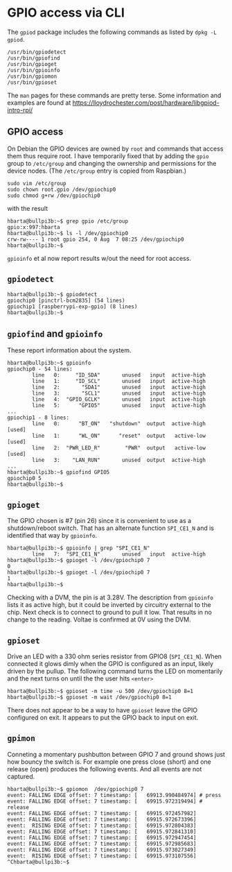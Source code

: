 # GPIO access via CLI

The `gpiod` package includes the following commands as listed by `dpkg -L gpiod`.

```text
/usr/bin/gpiodetect
/usr/bin/gpiofind
/usr/bin/gpioget
/usr/bin/gpioinfo
/usr/bin/gpiomon
/usr/bin/gpioset
```

The `man` pages for these commands are pretty terse. Some information and examples are found at <https://lloydrochester.com/post/hardware/libgpiod-intro-rpi/>

## GPIO access

On Debian the GPIO devices are owned by `root` and commands that access them thus require root. I have temporarily fixed that by adding the `gpio` group to `/etc/group` and changing the ownership and permissions for the device nodes. (The `/etc/group` entry is copied from Raspbian.)

```text
sudo vim /etc/group
sudo chown root.gpio /dev/gpiochip0
sudo chmod g+rw /dev/gpiochip0
```

with the result

```text
hbarta@bullpi3b:~$ grep gpio /etc/group
gpio:x:997:hbarta
hbarta@bullpi3b:~$ ls -l /dev/gpiochip0
crw-rw---- 1 root gpio 254, 0 Aug  7 08:25 /dev/gpiochip0
hbarta@bullpi3b:~$ 
```

`gpioinfo` et al now report results w/out the need for root access.

## `gpiodetect`

```text
hbarta@bullpi3b:~$ gpiodetect
gpiochip0 [pinctrl-bcm2835] (54 lines)
gpiochip1 [raspberrypi-exp-gpio] (8 lines)
hbarta@bullpi3b:~$ 
```

## `gpiofind` and `gpioinfo`

These report information about the system.

```text
hbarta@bullpi3b:~$ gpioinfo 
gpiochip0 - 54 lines:
        line   0:     "ID_SDA"       unused   input  active-high 
        line   1:     "ID_SCL"       unused   input  active-high 
        line   2:       "SDA1"       unused   input  active-high 
        line   3:       "SCL1"       unused   input  active-high 
        line   4:  "GPIO_GCLK"       unused   input  active-high 
        line   5:      "GPIO5"       unused   input  active-high 
...
gpiochip1 - 8 lines:
        line   0:      "BT_ON"   "shutdown"  output  active-high [used]
        line   1:      "WL_ON"      "reset"  output   active-low [used]
        line   2:  "PWR_LED_R"        "PWR"  output   active-low [used]
        line   3:    "LAN_RUN"       unused  output  active-high 
...
hbarta@bullpi3b:~$ gpiofind GPIO5
gpiochip0 5
hbarta@bullpi3b:~$ 
```

## `gpioget`

The GPIO chosen is #7 (pin 26) since it is convenient to use as a shutdown/reboot switch. That has an alternate function `SPI_CE1_N` and is identified that way by `gpioinfo`.

```text
hbarta@bullpi3b:~$ gpioinfo | grep "SPI_CE1_N"
        line   7:  "SPI_CE1_N"       unused   input  active-high 
hbarta@bullpi3b:~$ gpioget -l /dev/gpiochip0 7
0
hbarta@bullpi3b:~$ gpioget -l /dev/gpiochip0 7
1
hbarta@bullpi3b:~$ 
```

Checking with a DVM, the pin is at 3.28V. The description from `gpioinfo` lists it as active high, but it could be inverted by circuitry external to the chip. Next check is to connect to ground to pull it low. That results in no change to the reading. Voltae is confirmed at 0V using the DVM.

## `gpioset`

Drive an LED with a 330 ohm series resistor from GPIO8 (`SPI_CE1_N`). When connected it glows dimly when the GPIO is configured as an input, likely driven by the pullup. The following command turns the LED on momentarily and the next turns on until the the user hits `<enter>`

```text
hbarta@bullpi3b:~$ gpioset -m time -u 500 /dev/gpiochip0 8=1
hbarta@bullpi3b:~$ gpioset -m wait /dev/gpiochip0 8=1
```

There does not appear to be a way to have `gpioset` leave the GPIO configured on exit. It appears to put the GPIO back to input on exit.

## `gpimon`

Conneting a momentary pushbutton between GPIO 7 and ground shows just how bouncy the switch is. For example one press close (short) and one release (open) produces the following events. And all events are not captured.

```text
hbarta@bullpi3b:~$ gpiomon  /dev/gpiochip0 7
event: FALLING EDGE offset: 7 timestamp: [   69913.990484974] # press
event: FALLING EDGE offset: 7 timestamp: [   69915.972319494] # release
event: FALLING EDGE offset: 7 timestamp: [   69915.972457982]
event: FALLING EDGE offset: 7 timestamp: [   69915.972673396]
event:  RISING EDGE offset: 7 timestamp: [   69915.972804383]
event: FALLING EDGE offset: 7 timestamp: [   69915.972841310]
event: FALLING EDGE offset: 7 timestamp: [   69915.972947454]
event: FALLING EDGE offset: 7 timestamp: [   69915.972985683]
event: FALLING EDGE offset: 7 timestamp: [   69915.973027349]
event:  RISING EDGE offset: 7 timestamp: [   69915.973107556]
^Chbarta@bullpi3b:~$ 
```
